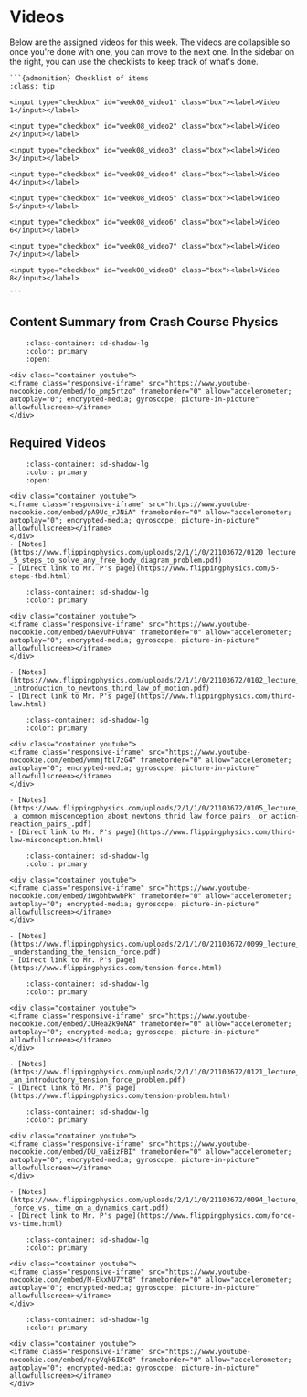 # Videos

Below are the assigned videos for this week. 
The videos are collapsible so once you're done with one, you can move to the next one.
In the sidebar on the right, you can use the checklists to keep track of what's done.

````{margin}
```{admonition} Checklist of items
:class: tip

<input type="checkbox" id="week08_video1" class="box"><label>Video 1</input></label>

<input type="checkbox" id="week08_video2" class="box"><label>Video 2</input></label>

<input type="checkbox" id="week08_video3" class="box"><label>Video 3</input></label>

<input type="checkbox" id="week08_video4" class="box"><label>Video 4</input></label>

<input type="checkbox" id="week08_video5" class="box"><label>Video 5</input></label>

<input type="checkbox" id="week08_video6" class="box"><label>Video 6</input></label>

<input type="checkbox" id="week08_video7" class="box"><label>Video 7</input></label>

<input type="checkbox" id="week08_video8" class="box"><label>Video 8</input></label>

```
````
## Content Summary from Crash Course Physics

```{dropdown} Friction (Same as last week's)
    :class-container: sd-shadow-lg
    :color: primary
    :open:

<div class="container youtube">
<iframe class="responsive-iframe" src="https://www.youtube-nocookie.com/embed/fo_pmp5rtzo" frameborder="0" allow="accelerometer; autoplay="0"; encrypted-media; gyroscope; picture-in-picture" allowfullscreen></iframe>
</div>
```

## Required Videos

```{dropdown} 1. 5 Steps to Solve any Free Body Diagram Problem
    :class-container: sd-shadow-lg
    :color: primary
    :open:

<div class="container youtube">
<iframe class="responsive-iframe" src="https://www.youtube-nocookie.com/embed/pA9Uc_rJNiA" frameborder="0" allow="accelerometer; autoplay="0"; encrypted-media; gyroscope; picture-in-picture" allowfullscreen></iframe>
</div>
- [Notes](https://www.flippingphysics.com/uploads/2/1/1/0/21103672/0120_lecture_notes_-_5_steps_to_solve_any_free_body_diagram_problem.pdf)
- [Direct link to Mr. P's page](https://www.flippingphysics.com/5-steps-fbd.html)
```

```{dropdown} 2. Introduction to Newton's Third Law of Motion
    :class-container: sd-shadow-lg
    :color: primary

<div class="container youtube">
<iframe class="responsive-iframe" src="https://www.youtube-nocookie.com/embed/bAevUhFUhV4" frameborder="0" allow="accelerometer; autoplay="0"; encrypted-media; gyroscope; picture-in-picture" allowfullscreen></iframe>
</div>

- [Notes](https://www.flippingphysics.com/uploads/2/1/1/0/21103672/0102_lecture_notes_-_introduction_to_newtons_third_law_of_motion.pdf)
- [Direct link to Mr. P's page](https://www.flippingphysics.com/third-law.html)
```

```{dropdown} 3. A Common Misconception about Newton's Third Law Force Pairs (or Action-Reaction Pairs)
    :class-container: sd-shadow-lg
    :color: primary

<div class="container youtube">
<iframe class="responsive-iframe" src="https://www.youtube-nocookie.com/embed/wmmjfbl7zG4" frameborder="0" allow="accelerometer; autoplay="0"; encrypted-media; gyroscope; picture-in-picture" allowfullscreen></iframe>
</div>

- [Notes](https://www.flippingphysics.com/uploads/2/1/1/0/21103672/0105_lecture_notes_-_a_common_misconception_about_newtons_thrid_law_force_pairs__or_action-reaction_pairs_.pdf)
- [Direct link to Mr. P's page](https://www.flippingphysics.com/third-law-misconception.html)
```

```{dropdown} 4. Understanding the Tension Force
    :class-container: sd-shadow-lg
    :color: primary

<div class="container youtube">
<iframe class="responsive-iframe" src="https://www.youtube-nocookie.com/embed/iWgbhbwwbPk" frameborder="0" allow="accelerometer; autoplay="0"; encrypted-media; gyroscope; picture-in-picture" allowfullscreen></iframe>
</div>

- [Notes](https://www.flippingphysics.com/uploads/2/1/1/0/21103672/0099_lecture_notes_-_understanding_the_tension_force.pdf)
- [Direct link to Mr. P's page](https://www.flippingphysics.com/tension-force.html)
```

```{dropdown} 5. An Introductory Tension Force Problem
    :class-container: sd-shadow-lg
    :color: primary

<div class="container youtube">
<iframe class="responsive-iframe" src="https://www.youtube-nocookie.com/embed/JUHeaZk9oNA" frameborder="0" allow="accelerometer; autoplay="0"; encrypted-media; gyroscope; picture-in-picture" allowfullscreen></iframe>
</div>

- [Notes](https://www.flippingphysics.com/uploads/2/1/1/0/21103672/0121_lecture_notes_-_an_introductory_tension_force_problem.pdf)
- [Direct link to Mr. P's page](https://www.flippingphysics.com/tension-problem.html)
```

```{dropdown} 6. Force vs. Time on a Dynamics Cart
    :class-container: sd-shadow-lg
    :color: primary
    
<div class="container youtube">
<iframe class="responsive-iframe" src="https://www.youtube-nocookie.com/embed/DU_vaEizFBI" frameborder="0" allow="accelerometer; autoplay="0"; encrypted-media; gyroscope; picture-in-picture" allowfullscreen></iframe>
</div>

- [Notes](https://www.flippingphysics.com/uploads/2/1/1/0/21103672/0094_lecture_notes_-_force_vs._time_on_a_dynamics_cart.pdf)
- [Direct link to Mr. P's page](https://www.flippingphysics.com/force-vs-time.html)
```

```{dropdown} 7. (Part 1) Reviewing Pulleys, Inclines and Free Body Diagrams with an Example Problem
    :class-container: sd-shadow-lg
    :color: primary

<div class="container youtube">
<iframe class="responsive-iframe" src="https://www.youtube-nocookie.com/embed/M-EkxNU7Yt8" frameborder="0" allow="accelerometer; autoplay="0"; encrypted-media; gyroscope; picture-in-picture" allowfullscreen></iframe>
</div>
```

```{dropdown} 8. (Part 2) Reviewing Pulleys, Inclines and Free Body Diagrams with an Example Problem
    :class-container: sd-shadow-lg
    :color: primary

<div class="container youtube">
<iframe class="responsive-iframe" src="https://www.youtube-nocookie.com/embed/ncyVqk6IKc0" frameborder="0" allow="accelerometer; autoplay="0"; encrypted-media; gyroscope; picture-in-picture" allowfullscreen></iframe>
</div>
```
